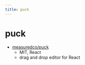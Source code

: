 ```yaml
---
title: puck
---
```


# puck

- [measuredco/puck](https://github.com/measuredco/puck)
  - MIT, React
  - drag and drop editor for React
